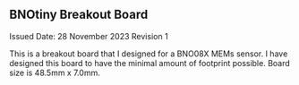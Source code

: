 BNOtiny Breakout Board
------------------------------
Issued Date: 28 November 2023
Revision 1

This is a breakout board that I designed for a BNO08X MEMs sensor. I have designed this board to have the minimal amount of footprint possible. Board size is 48.5mm x 7.0mm.
